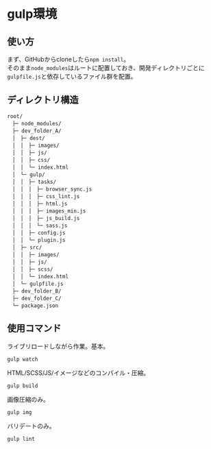 # gulp環境

## 使い方
まず、GitHubからcloneしたら`npm install`。  
そのまま`node_modules`はルートに配置しておき、開発ディレクトリごとに`gulpfile.js`と依存しているファイル群を配置。  
## ディレクトリ構造
```
root/
　├─ node_modules/
　├─ dev_folder_A/
　│　├─ dest/
　│　│　├─ images/
　│　│　├─ js/
　│　│　├─ css/
　│　│　└─ index.html
　│　└─ gulp/
　│　│　├─ tasks/
　│　│　│　├─ browser_sync.js
　│　│　│　├─ css_lint.js
　│　│　│　├─ html.js
　│　│　│　├─ images_min.js
　│　│　│　├─ js_build.js
　│　│　│　└─ sass.js
　│　│　├─ config.js
　│　│　└─ plugin.js
　│　├─ src/
　│　│　├─ images/
　│　│　├─ js/
　│　│　├─ scss/
　│　│　└─ index.html
　│　└─ gulpfile.js
　├─ dev_folder_B/
　├─ dev_folder_C/
　└─ package.json
```

## 使用コマンド
ライブリロードしながら作業。基本。
```
gulp watch
```
HTML/SCSS/JS/イメージなどのコンパイル・圧縮。
```
gulp build
```
画像圧縮のみ。
```
gulp img
```
バリデートのみ。
```
gulp lint
```